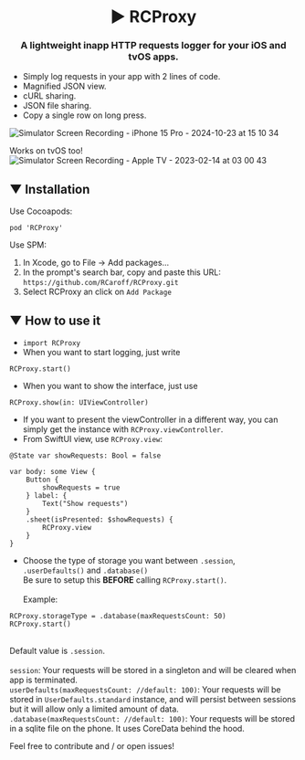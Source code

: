 <div align="center">
  <h1>▶︎ RCProxy</h1>
  <h3>A lightweight inapp HTTP requests logger for your iOS and tvOS apps.</h3>
</div>

+ Simply log requests in your app with 2 lines of code.
+ Magnified JSON view.
+ cURL sharing.
+ JSON file sharing.
+ Copy a single row on long press.

![Simulator Screen Recording - iPhone 15 Pro - 2024-10-23 at 15 10 34](https://github.com/user-attachments/assets/4f473b6c-cc93-4aaa-a50b-9cca4fb34b9f)

Works on tvOS too!<br>
![Simulator Screen Recording - Apple TV - 2023-02-14 at 03 00 43](https://user-images.githubusercontent.com/6641303/218619269-8f2c4c67-6de8-45f2-a225-7ea708f8116c.gif)



## ▼ Installation
Use Cocoapods:

```
pod 'RCProxy'
```

Use SPM:

1. In Xcode, go to File -> Add packages...
2. In the prompt's search bar, copy and paste this URL: `https://github.com/RCaroff/RCProxy.git`
3. Select RCProxy an click on `Add Package`

## ▼ How to use it
+ `import RCProxy`
+ When you want to start logging, just write 
```
RCProxy.start()
```
+ When you want to show the interface, just use 
```
RCProxy.show(in: UIViewController)
```
+ If you want to present the viewController in a different way, you can simply get the instance with `RCProxy.viewController`.
+ From SwiftUI view, use `RCProxy.view`:
```
@State var showRequests: Bool = false

var body: some View {
    Button {
        showRequests = true
    } label: {
        Text("Show requests")
    }
    .sheet(isPresented: $showRequests) {
        RCProxy.view
    }
}
```
+ Choose the type of storage you want between `.session`, `.userDefaults()` and `.database()`<br>Be sure to setup this **BEFORE** calling `RCProxy.start()`.<br><br>Example: 
```
RCProxy.storageType = .database(maxRequestsCount: 50)
RCProxy.start()
```
<br>Default value is `.session`.<br><br>`session`: Your requests will be stored in a singleton and will be cleared when app is terminated.<br>`userDefaults(maxRequestsCount: //default: 100)`: Your requests will be stored in `UserDefaults.standard` instance, and will persist between sessions but it will allow only a limited amount of data.<br>`.database(maxRequestsCount: //default: 100)`: Your requests will be stored in a sqlite file on the phone. It uses CoreData behind the hood.

Feel free to contribute and / or open issues!
